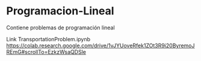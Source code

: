 # Programacion-Lineal
Contiene problemas de programación lineal

Link TransportationProblem.ipynb https://colab.research.google.com/drive/1vJYUoveRfek1ZOt3R9i20ByremoJREmG#scrollTo=EzkzWsaQDSle
